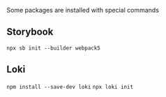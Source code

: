 Some packages are installed with special commands

## Storybook

`npx sb init --builder webpack5`

## Loki

`npm install --save-dev loki`
`npx loki init`

